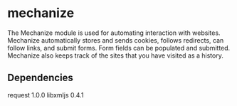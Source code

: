 # mechanize

The Mechanize module is used for automating interaction with websites.
Mechanize automatically stores and sends cookies, follows redirects,
can follow links, and submit forms. Form fields can be populated and
submitted. Mechanize also keeps track of the sites that you have
visited as a history.

## Dependencies

request 1.0.0
libxmljs 0.4.1

